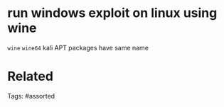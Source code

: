 # run windows exploit on linux using wine
`wine`
`wine64`
kali APT packages have same name

# Related

Tags:
    #assorted
